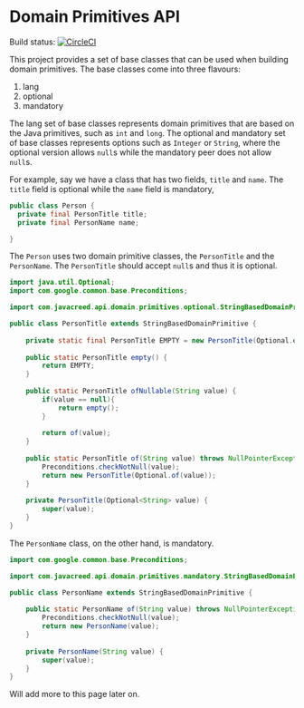 # Domain Primitives API 

Build status: [![CircleCI](https://circleci.com/gh/javacreed/domain-primitives-api.svg?style=svg)](https://circleci.com/gh/javacreed/domain-primitives-api)


This project provides a set of base classes that can be used when building domain primitives.  The base classes come into three flavours:

1. lang
1. optional
1. mandatory

The lang set of base classes represents domain primitives that are based on the Java primitives, such as `int` and `long`.  The optional and mandatory set of base classes represents options such as `Integer` or `String`, where the optional version allows `null`s while the mandatory peer does not allow `null`s.

For example, say we have a class that has two fields, `title` and `name`.  The `title` field is optional while the `name` field is mandatory, 

```java
public class Person {
  private final PersonTitle title;
  private final PersonName name;

}
```

The `Person` uses two domain primitive classes, the `PersonTitle` and the `PersonName`.  The `PersonTitle` should accept `null`s and thus it is optional.

```java
import java.util.Optional;
import com.google.common.base.Preconditions;

import com.javacreed.api.domain.primitives.optional.StringBasedDomainPrimitive;

public class PersonTitle extends StringBasedDomainPrimitive {
    
    private static final PersonTitle EMPTY = new PersonTitle(Optional.empty());
    
    public static PersonTitle empty() {
        return EMPTY;
    }
    
    public static PersonTitle ofNullable(String value) {
        if(value == null){
            return empty();
        }
        
        return of(value);
    }
    
    public static PersonTitle of(String value) throws NullPointerException {
        Preconditions.checkNotNull(value);
        return new PersonTitle(Optional.of(value));
    }
    
    private PersonTitle(Optional<String> value) {
        super(value);
    }
}
```

The `PersonName` class, on the other hand, is mandatory.

```java
import com.google.common.base.Preconditions;

import com.javacreed.api.domain.primitives.mandatory.StringBasedDomainPrimitive;

public class PersonName extends StringBasedDomainPrimitive {
    
    public static PersonName of(String value) throws NullPointerException {
        Preconditions.checkNotNull(value);
        return new PersonName(value);
    }
    
    private PersonName(String value) {
        super(value);
    }
}
```

Will add more to this page later on.